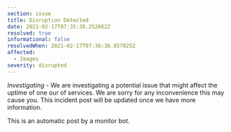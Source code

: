 ```yaml
---
section: issue
title: Disruption Detected
date: 2021-02-17T07:35:38.252662Z
resolved: true
informational: false
resolvedWhen: 2021-02-17T07:36:38.857825Z
affected:
  - Images
severity: disrupted
---
```

*Investigating* - We are investigating a potential issue that might affect the uptime of one our of services. We are sorry for any inconvenience this may cause you. This incident post will be updated once we have more information.

This is an automatic post by a monitor bot.
        